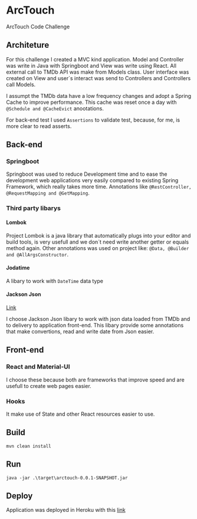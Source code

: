 # ArcTouch
ArcTouch Code Challenge

## Architeture
For this challenge I created a MVC kind application. Model and Controller was write in Java with Springboot and View was write using React. All external call to TMDb API was make from Models class. User interface was created on View and user´s interact was send to Controllers and Controllers call Models.

I assumpt the TMDb data have a low frequency changes and adopt a Spring Cache to improve performance. This cache was reset once a day with ```@Schedule and @CacheEvict``` anootations.

For back-end test I used ```Assertions``` to validate test, because, for me, is more clear to read asserts.

## Back-end
### Springboot
Springboot was used to reduce Development time and to ease the development web applications very easily compared to existing Spring Framework, which really takes more time. Annotations like ```@RestController, @RequestMapping and @GetMapping```.

### 
### Third party libarys
#### Lombok
Project Lombok is a java library that automatically plugs into your editor and build tools, is very usefull and we don´t need write another getter or equals method again. Other annotations was used on project like: ```@Data, @Builder and @AllArgsConstructor```.
#### Jodatime
A libary to work with ```DateTime``` data type
#### Jackson Json 
[Link](https://github.com/FasterXML/jackson "Jackon Json github")

I choose Jackson Json libary to work with json data loaded from TMDb and to delivery to application front-end. This libary provide some annotations that make convertions, read and write date from Json easier.

## Front-end
### React and Material-UI
I choose these because both are frameworks that improve speed and are usefull to create web pages easier.
### Hooks
It make use of State and other React resources easier to use.

## Build
```mvn clean install```

## Run
```java -jar .\target\arctouch-0.0.1-SNAPSHOT.jar```

## Deploy
Application was deployed in Heroku with this [link](https://mattje-alexandre-arctouch.herokuapp.com/, "Herokuapp")
